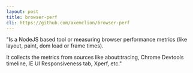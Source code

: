 ```yaml
---
layout: post
title: browser-perf
cli: https://github.com/axemclion/browser-perf
---
```


"Is a NodeJS based tool or measuring browser performance metrics (like layout, paint, dom load or frame times).

It collects the metrics from sources like about:tracing, Chrome Devtools timeline, IE UI Responsiveness tab, Xperf, etc."
